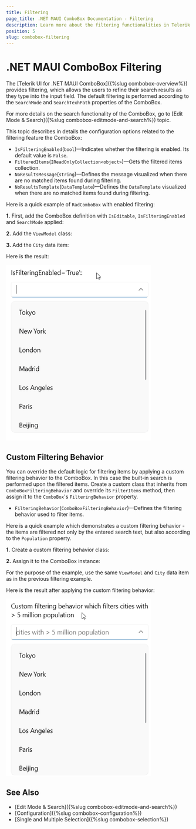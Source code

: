 ```yaml
---
title: Filtering
page_title: .NET MAUI ComboBox Documentation - Filtering
description: Learn more about the filtering functionalities in Telerik UI for .NET MAUI ComboBox control.
position: 5
slug: combobox-filtering
---
```


# .NET MAUI ComboBox Filtering

The [Telerik UI for .NET MAUI ComboBox]({%slug combobox-overview%}) provides filtering, which allows the users to refine their search results as they type into the input field. The default filtering is performed according to the `SearchMode` and `SearchTexhPath` properties of the ComboBox. 

For more details on the search functionality of the ComboBox, go to [Edit Mode & Search]({%slug combobox-editmode-and-search%}) topic.

This topic describes in details the configuration options related to the filtering feature the ComboBox:

* `IsFilteringEnabled`(`bool`)&mdash;Indicates whether the filtering is enabled. Its default value is `False`.
* `FilteredItems`(`IReadOnlyCollection<object>`)&mdash;Gets the filtered items collection.
* `NoResultsMessage`(`string`)&mdash;Defines the message visualized when there are no matched items found during filtering.
* `NoResultsTemplate`(`DataTemplate`)&mdash;Defines the `DataTemplate` visualized when there are no matched items found during filtering.

Here is a quick example of `RadComboBox` with enabled filtering:

**1.** First, add the ComboBox definition with `IsEditable`, `IsFilteringEnabled` and `SearchMode` applied:

<snippet id='combobox-filtering' />

**2.** Add the `ViewModel` class:

<snippet id='combobox-cities-viewmodel' />

**3.** Add the `City` data item:

<snippet id='combobox-city-businessmodel' />

Here is the result:

![Telerik .NET MAUI ComboBox Filtering](images/combobox-filtering.gif)

## Custom Filtering Behavior

You can override the default logic for filtering items by applying a custom filtering behavior to the ComboBox. In this case the built-in search is performed upon the filtered items. Create a custom class that inherits from `ComboBoxFilteringBehavior` and override its `FilterItems` method, then assign it to the `ComboBox`'s `FilteringBehavior` property.

* `FilteringBehavior`(`ComboBoxFilteringBehavior`)&mdash;Defines the filtering behavior used to filter items.

Here is a quick example which demonstrates a custom filtering behavior - the items are filtered not only by the entered search text, but also according to the `Population` property. 

**1.** Create a custom filtering behavior class:

<snippet id='combobox-filtering-customfilterbehavior' />

**2.** Assign it to the ComboBox instance:

<snippet id='combobox-custom-filtering' />

For the purpose of the example, use the same `ViewModel` and `City` data item as in the previous filtering example.

Here is the result after applying the custom filtering behavior:

![Telerik .NET MAUI ComboBox Custom Filtering](images/combobox-custom-filtering.gif)

## See Also

- [Edit Mode & Search]({%slug combobox-editmode-and-search%})
- [Configuration]({%slug combobox-configuration%})
- [Single and Multiple Selection]({%slug combobox-selection%})
